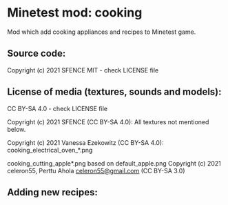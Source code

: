 Minetest mod: cooking
=======================
Mod which add cooking appliances and recipes to Minetest game.

Source code:
-----------------------
Copyright (c) 2021 SFENCE
MIT - check LICENSE file

License of media (textures, sounds and models):
-----------------------------------------------
CC BY-SA 4.0 - check LICENSE file

Copyright (c) 2021 SFENCE (CC BY-SA 4.0):
All textures not mentioned below.

Copyright (c) 2021 Vanessa Ezekowitz (CC BY-SA 4.0):
cooking_electrical_oven_*.png

cooking_cutting_apple*.png based on default_apple.png
Copyright (c) 2021 celeron55, Perttu Ahola <celeron55@gmail.com> (CC BY-SA 3.0)

Adding new recipes:
-----------------------



